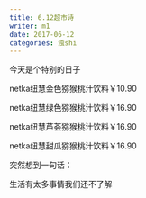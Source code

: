 ```yaml
---
title: 6.12超市诗
writer: m1
date: 2017-06-12
categories: 浊shi
---
```


今天是个特别的日子

netka纽慧金色猕猴桃汁饮料￥10.90

netka纽慧绿色猕猴桃汁饮料￥16.90

netka纽慧芦荟猕猴桃汁饮料￥16.90

netka纽慧甜瓜猕猴桃汁饮料￥16.90

突然想到一句话：

生活有太多事情我们还不了解